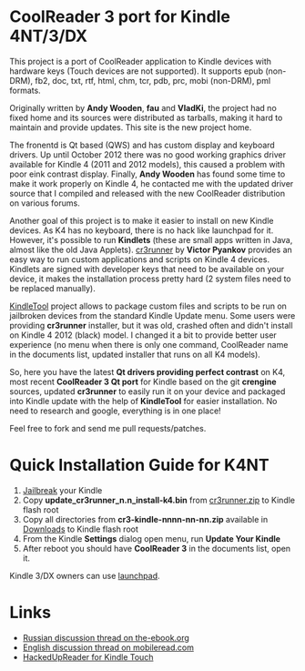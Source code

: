 CoolReader 3 port for Kindle 4NT/3/DX
=========================================
This project is a port of CoolReader application to Kindle devices with hardware keys (Touch devices are not supported).
It supports epub (non-DRM), fb2, doc, txt, rtf, html, chm, tcr, pdb, prc, mobi (non-DRM), pml formats.

Originally written by **Andy Wooden**, **fau** and **VladKi**, the project had no fixed home and its sources were
distributed as tarballs, making it hard to maintain and provide updates. This site is the new project home.

The fronentd is Qt based (QWS) and has custom display and keyboard drivers. Up until October 2012 there was no good
working graphics driver available for Kindle 4 (2011 and 2012 models), this caused a problem with poor eink contrast
display. Finally, **Andy Wooden** has found some time to make it work properly on Kindle 4, he contacted me with the
updated driver source that I compiled and released with the new CoolReader distribution on various forums.

Another goal of this project is to make it easier to install on new Kindle devices. As K4 has no keyboard, there is no
hack like launchpad for it. However, it's possible to run **Kindlets** (these are small apps written in Java, almost
like the old Java Applets). [cr3runner](http://code.google.com/p/cr3runner/) by **Victor Pyankov** provides an easy way
to run custom applications and scripts on Kindle 4 devices. Kindlets are signed with developer keys that need to be
available on your device, it makes the installation process pretty hard (2 system files need to be replaced manually).

[KindleTool](https://github.com/NiLuJe/KindleTool) project allows to package custom files and scripts to be run on
jailbroken devices from the standard Kindle Update menu. Some users were providing **cr3runner** installer, but it
was old, crashed often and didn't install on Kindle 4 2012 (black) model. I changed it a bit to provide better user
experience (no menu when there is only one command, CoolReader name in the documents list, updated installer that runs
on all K4 models).

So, here you have the latest **Qt drivers providing perfect contrast** on K4, most recent **CoolReader 3 Qt port** for
Kindle based on the git **crengine** sources, updated **cr3runner** to easily run it on your device and packaged into
Kindle update with the help of **KindleTool** for easier installation. No need to research and google, everything is in
one place!

Feel free to fork and send me pull requests/patches.

Quick Installation Guide for K4NT
=========================================
1.  [Jailbreak](http://wiki.mobileread.com/wiki/Kindle4NTHacking) your Kindle
2.  Copy **update_cr3runner_n.n_install-k4.bin** from
    [cr3runner.zip](https://github.com/downloads/CrazyCoder/coolreader-kindle-qt/cr3runner.zip) to Kindle flash root
3.  Copy all directories from **cr3-kindle-nnnn-nn-nn.zip** available in
    [Downloads](https://github.com/CrazyCoder/coolreader-kindle-qt/downloads) to Kindle flash root
4.  From the Kindle **Settings** dialog open menu, run **Update Your Kindle**
5.  After reboot you should have **CoolReader 3** in the documents list, open it.

Kindle 3/DX owners can use [launchpad](http://www.mobileread.com/forums/showthread.php?t=97636).

Links
=========================================
-   [Russian discussion thread on the-ebook.org](http://www.the-ebook.org/forum/viewtopic.php?t=20811)
-   [English discussion thread on mobileread.com](http://www.mobileread.com/forums/showthread.php?t=148850)
-   [HackedUpReader for Kindle Touch](https://github.com/bhaak/HackedUpReader)
